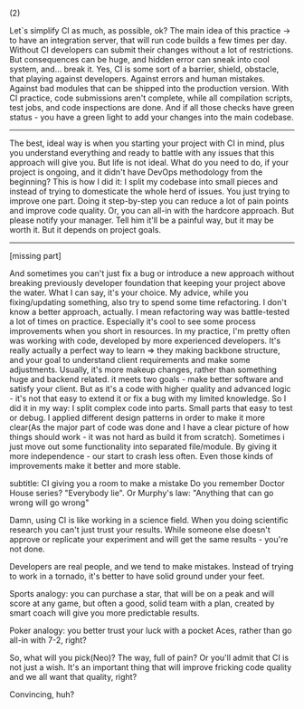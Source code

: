 (2)

Let`s simplify CI as much, as possible, ok?
The main idea of this practice -> to have an integration server, that will run code builds a few times per day.
Without CI developers can submit their changes without a lot of restrictions. But consequences can be huge, and hidden error can sneak into cool system, and... break it. Yes, CI is some sort of a barrier, shield, obstacle, that playing against developers.
Against errors and human mistakes. Against bad modules that can be shipped into the production version. With CI practice, code submissions aren't complete, while all compilation scripts, test jobs, and code inspections are done. And if all those checks have green status - you have a green light to add your changes into the main codebase.

----

The best, ideal way is when you starting your project with CI in mind, plus you understand everything and ready to battle with any issues that this approach will give you.
But life is not ideal. What do you need to do, if your project is ongoing, and it didn't have DevOps methodology from the beginning?
This is how I did it: I split my codebase into small pieces and instead of trying to domesticate the whole herd of issues. You just trying to improve one part. Doing it step-by-step you can reduce a lot of pain points and improve code quality. 
Or, you can all-in with the hardcore approach. But please notify your manager. Tell him it'll be a painful way, but it may be worth it. But it depends on project goals.

----------

[missing part]

And sometimes you can't just fix a bug or introduce a new approach without breaking previously developer foundation that keeping your project above the water. What I can say, it's your choice. My advice, while you fixing/updating something, also try to spend some time refactoring. I don't know a better approach, actually. I mean refactoring way was battle-tested a lot of times on practice. Especially it's cool to see some process improvements when you short in resources. In my practice, I'm pretty often was working with code, developed by more experienced developers. It's really actually a perfect way to learn => they making backbone structure, and your goal to understand client requirements and make some adjustments. Usually, it's more makeup changes, rather than something huge and backend related. 
it meets two goals - make better software and satisfy your client.
But as it's a code with higher quality and advanced logic - it's not that easy to extend it or fix a bug with my limited knowledge. So I did it in my way: I split complex code into parts. Small parts that easy to test or debug. I applied different design patterns in order to make it more clear(As the major part of code was done and I have a clear picture of how things should work - it was not hard as build it from scratch).
Sometimes i just move out some functionality into separated file/module. By giving it more independence - our start to crash less often. Even those kinds of improvements make it better and more stable.

subtitle: CI giving you a room to make a mistake
Do you remember Doctor House series? "Everybody lie".
Or Murphy's law: "Anything that can go wrong will go wrong"

Damn, using CI is like working in a science field. When you doing scientific research you can't just trust your results. While someone else doesn't approve or replicate your experiment and will get the same results - you're not done.

Developers are real people, and we tend to make mistakes. Instead of trying to work in a tornado, it's better to have solid ground under your feet.


Sports analogy: you can purchase a star, that will be on a peak and will score at any game, but often a good, solid team with a plan, created by smart coach will give you more predictable results. 

Poker analogy: you better trust your luck with a pocket Aces, rather than go all-in with 7-2, right?

So, what will you pick(Neo)?
The way, full of pain? Or you'll admit that CI is not just a wish. It's an important thing that will improve fricking code quality and we all want that quality, right?


Convincing, huh? 
